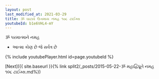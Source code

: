 ```yaml
---
layout: post
last_modified_at: 2021-03-29
title: ૐ ઘાટાવે ઉત્તમાય નમહ ૧૦૮ ટાઈમ્સ
youtubeId: b1e6VHL4-mY
---
```

 
 
 ૐ પરમાત્માને નમહ  
 
 -  આત્મા કોણ છે જે સર્વત્ર છે 
 
  
 
  
 
 
 
 
 
 


{% include youtubePlayer.html id=page.youtubeId %}
 
[Next]({{ site.baseurl }}{% link  split2/_posts/2015-05-22-ૐ મહાદ્વિધ્રૂતે નમહ ૧૦૮ ટાઈમ્સ.md%})
 
